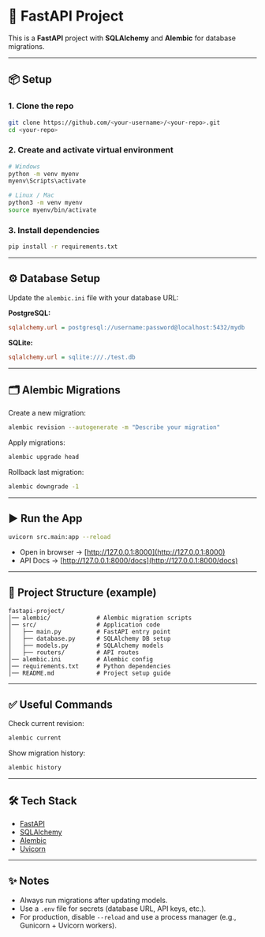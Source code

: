 # 🚀 FastAPI Project

This is a **FastAPI** project with **SQLAlchemy** and **Alembic** for database migrations.

---

## 📦 Setup

### 1. Clone the repo
```bash
git clone https://github.com/<your-username>/<your-repo>.git
cd <your-repo>
```

### 2. Create and activate virtual environment
```bash
# Windows
python -m venv myenv
myenv\Scripts\activate

# Linux / Mac
python3 -m venv myenv
source myenv/bin/activate
```

### 3. Install dependencies
```bash
pip install -r requirements.txt
```

---

## ⚙️ Database Setup

Update the `alembic.ini` file with your database URL:

**PostgreSQL:**
```ini
sqlalchemy.url = postgresql://username:password@localhost:5432/mydb
```

**SQLite:**
```ini
sqlalchemy.url = sqlite:///./test.db
```

---

## 🗂 Alembic Migrations

Create a new migration:
```bash
alembic revision --autogenerate -m "Describe your migration"
```

Apply migrations:
```bash
alembic upgrade head
```

Rollback last migration:
```bash
alembic downgrade -1
```

---

## ▶️ Run the App

```bash
uvicorn src.main:app --reload
```

- Open in browser → [http://127.0.0.1:8000](http://127.0.0.1:8000)  
- API Docs → [http://127.0.0.1:8000/docs](http://127.0.0.1:8000/docs)  

---

## 📁 Project Structure (example)

```
fastapi-project/
│── alembic/             # Alembic migration scripts
│── src/                 # Application code
│   ├── main.py          # FastAPI entry point
│   ├── database.py      # SQLAlchemy DB setup
│   ├── models.py        # SQLAlchemy models
│   ├── routers/         # API routes
│── alembic.ini          # Alembic config
│── requirements.txt     # Python dependencies
│── README.md            # Project setup guide
```

---

## ✅ Useful Commands

Check current revision:
```bash
alembic current
```

Show migration history:
```bash
alembic history
```

---

## 🛠 Tech Stack

- [FastAPI](https://fastapi.tiangolo.com/)  
- [SQLAlchemy](https://www.sqlalchemy.org/)  
- [Alembic](https://alembic.sqlalchemy.org/)  
- [Uvicorn](https://www.uvicorn.org/)  

---

## ✨ Notes

- Always run migrations after updating models.  
- Use a `.env` file for secrets (database URL, API keys, etc.).  
- For production, disable `--reload` and use a process manager (e.g., Gunicorn + Uvicorn workers).  

